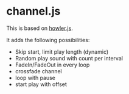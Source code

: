 # channel.js

This is based on [howler.js](https://howlerjs.com/).

It adds the following possibilities:

- Skip start, limit play length (dynamic)
- Random play sound with count per interval
- FadeIn/FadeOut in every loop
- crossfade channel
- loop with pause
- start play with offset
